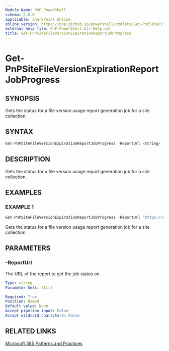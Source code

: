 ```yaml
---
Module Name: PnP.PowerShell
schema: 2.0.0
applicable: SharePoint Online
online version: https://pnp.github.io/powershell/cmdlets/Get-PnPSiteFileVersionExpirationReportJobProgress.html
external help file: PnP.PowerShell.dll-Help.xml
title: Get-PnPSiteFileVersionExpirationReportJobProgress
---
```

  
# Get-PnPSiteFileVersionExpirationReportJobProgress

## SYNOPSIS

Gets the status for a file version usage report generation job for a site collection.


## SYNTAX

```powershell
Get-PnPSiteFileVersionExpirationReportJobProgress -ReportUrl <string>
```


## DESCRIPTION

Gets the status for a file version usage report generation job for a site collection.


## EXAMPLES

### EXAMPLE 1
```powershell
Get-PnPSiteFileVersionExpirationReportJobProgress -ReportUrl "https://contoso.sharepoint.com/sites/reports/MyReports/VersionReport.csv"
```

Gets the status for a file version usage report generation job for a site collection.


## PARAMETERS

### -ReportUrl
The URL of the report to get the job status on.

```yaml
Type: string
Parameter Sets: (All)

Required: True
Position: Named
Default value: None
Accept pipeline input: False
Accept wildcard characters: False
```


## RELATED LINKS

[Microsoft 365 Patterns and Practices](https://aka.ms/m365pnp)


